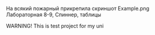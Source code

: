 На всякий пожарный прикрепила скриншот Example.png<br>
Лабораторная 8-9, Спиннер, таблицы


WARNING! This is test project for my uni